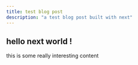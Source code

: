 ```yaml
---
title: test blog post 
description: "a test blog post built with next" 
--- 
```


## hello next world ! 

this is some really interesting content 
